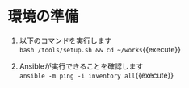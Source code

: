 # 環境の準備

1. 以下のコマンドを実行します  
`bash /tools/setup.sh && cd ~/works`{{execute}}

2. Ansibleが実行できることを確認します  
`ansible -m ping -i inventory all`{{execute}}

